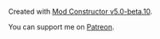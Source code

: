 Created with [Mod Constructor v5.0-beta.10](https://github.com/Zerbu/Mod-Constructor-5/releases/tag/v5.0-beta.10).

You can support me on [Patreon](https://www.patreon.com/ModsforSims4726).
